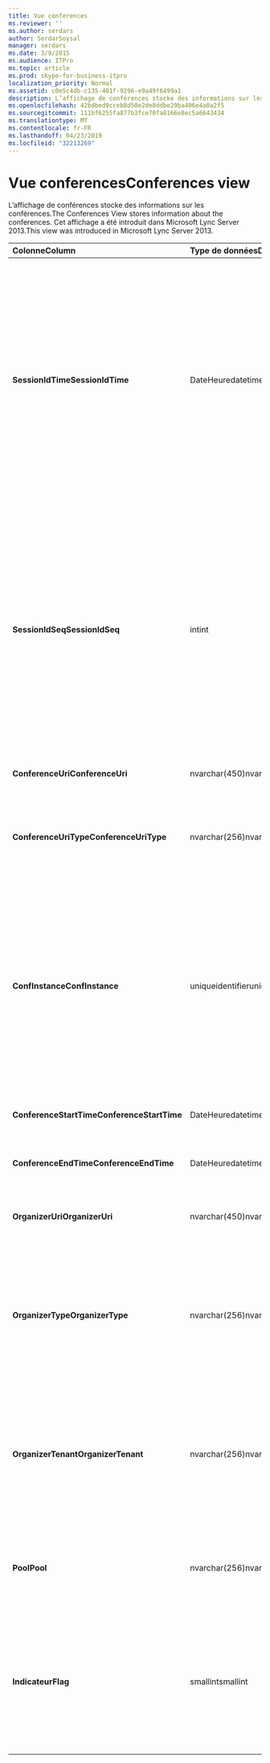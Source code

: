```yaml
---
title: Vue conferences
ms.reviewer: ''
ms.author: serdars
author: SerdarSoysal
manager: serdars
ms.date: 3/9/2015
ms.audience: ITPro
ms.topic: article
ms.prod: skype-for-business-itpro
localization_priority: Normal
ms.assetid: c0e5c4db-c135-401f-9296-e9a49f6499a1
description: L’affichage de conférences stocke des informations sur les conférences. Cet affichage a été introduit dans Microsoft Lync Server 2013.
ms.openlocfilehash: 42bdbed9cceb8d50e2de8ddbe29ba406e4a0a2f5
ms.sourcegitcommit: 111bf6255fa877b3fce70fa8166e8ec5a6643434
ms.translationtype: MT
ms.contentlocale: fr-FR
ms.lasthandoff: 04/23/2019
ms.locfileid: "32213269"
---
```

# <a name="conferences-view"></a><span data-ttu-id="4bd18-104">Vue conferences</span><span class="sxs-lookup"><span data-stu-id="4bd18-104">Conferences view</span></span>
 
<span data-ttu-id="4bd18-105">L’affichage de conférences stocke des informations sur les conférences.</span><span class="sxs-lookup"><span data-stu-id="4bd18-105">The Conferences View stores information about the conferences.</span></span> <span data-ttu-id="4bd18-106">Cet affichage a été introduit dans Microsoft Lync Server 2013.</span><span class="sxs-lookup"><span data-stu-id="4bd18-106">This view was introduced in Microsoft Lync Server 2013.</span></span>
  
|<span data-ttu-id="4bd18-107">**Colonne**</span><span class="sxs-lookup"><span data-stu-id="4bd18-107">**Column**</span></span>|<span data-ttu-id="4bd18-108">**Type de données**</span><span class="sxs-lookup"><span data-stu-id="4bd18-108">**Data Type**</span></span>|<span data-ttu-id="4bd18-109">**Détails**</span><span class="sxs-lookup"><span data-stu-id="4bd18-109">**Details**</span></span>|
|:-----|:-----|:-----|
|<span data-ttu-id="4bd18-110">**SessionIdTime**</span><span class="sxs-lookup"><span data-stu-id="4bd18-110">**SessionIdTime**</span></span> <br/> |<span data-ttu-id="4bd18-111">DateHeure</span><span class="sxs-lookup"><span data-stu-id="4bd18-111">datetime</span></span>  <br/> |<span data-ttu-id="4bd18-112">Heure de la demande de session.</span><span class="sxs-lookup"><span data-stu-id="4bd18-112">Time of session request.</span></span> <span data-ttu-id="4bd18-113">Utilisé en conjonction avec SessionIdSeq pour identifier de manière unique une session.</span><span class="sxs-lookup"><span data-stu-id="4bd18-113">Used in conjunction with SessionIdSeq to uniquely identify a session.</span></span> <span data-ttu-id="4bd18-114">Consultez le [tableau dans Skype pour Business Server 2015 des boîtes de dialogue](dialogs.md) pour plus d’informations.</span><span class="sxs-lookup"><span data-stu-id="4bd18-114">See the [Dialogs table in Skype for Business Server 2015](dialogs.md) for more information.</span></span> <br/> |
|<span data-ttu-id="4bd18-115">**SessionIdSeq**</span><span class="sxs-lookup"><span data-stu-id="4bd18-115">**SessionIdSeq**</span></span> <br/> |<span data-ttu-id="4bd18-116">int</span><span class="sxs-lookup"><span data-stu-id="4bd18-116">int</span></span>  <br/> |<span data-ttu-id="4bd18-117">Numéro d’identification pour identifier la session.</span><span class="sxs-lookup"><span data-stu-id="4bd18-117">ID number to identify the session.</span></span> <span data-ttu-id="4bd18-118">Utilisé conjointement avec SessionIdTime pour identifier de manière unique une session.</span><span class="sxs-lookup"><span data-stu-id="4bd18-118">Used in conjunction with SessionIdTime to uniquely identify a session.</span></span> <span data-ttu-id="4bd18-119">Consultez le [tableau dans Skype pour Business Server 2015 des boîtes de dialogue](dialogs.md) pour plus d’informations.</span><span class="sxs-lookup"><span data-stu-id="4bd18-119">See the [Dialogs table in Skype for Business Server 2015](dialogs.md) for more information.</span></span> <br/> |
|<span data-ttu-id="4bd18-120">**ConferenceUri**</span><span class="sxs-lookup"><span data-stu-id="4bd18-120">**ConferenceUri**</span></span> <br/> |<span data-ttu-id="4bd18-121">nvarchar(450)</span><span class="sxs-lookup"><span data-stu-id="4bd18-121">nvarchar(450)</span></span>  <br/> |<span data-ttu-id="4bd18-122">URI de la conférence.</span><span class="sxs-lookup"><span data-stu-id="4bd18-122">URI for the conference.</span></span>  <br/> |
|<span data-ttu-id="4bd18-123">**ConferenceUriType**</span><span class="sxs-lookup"><span data-stu-id="4bd18-123">**ConferenceUriType**</span></span> <br/> |<span data-ttu-id="4bd18-124">nvarchar(256)</span><span class="sxs-lookup"><span data-stu-id="4bd18-124">nvarchar(256)</span></span>  <br/> |<span data-ttu-id="4bd18-125">Type de l’URI de conférence.</span><span class="sxs-lookup"><span data-stu-id="4bd18-125">Type of the conference URI.</span></span> <span data-ttu-id="4bd18-126">Consultez la [table UriTypes](uritypes.md) pour plus d’informations.</span><span class="sxs-lookup"><span data-stu-id="4bd18-126">See the [UriTypes table](uritypes.md) for more information.</span></span> <br/> |
|<span data-ttu-id="4bd18-127">**ConfInstance**</span><span class="sxs-lookup"><span data-stu-id="4bd18-127">**ConfInstance**</span></span> <br/> |<span data-ttu-id="4bd18-128">uniqueidentifier</span><span class="sxs-lookup"><span data-stu-id="4bd18-128">uniqueidentifier</span></span>  <br/> |<span data-ttu-id="4bd18-129">Utilisé pour les conférences périodiques.</span><span class="sxs-lookup"><span data-stu-id="4bd18-129">Used for recurring conferences.</span></span> <span data-ttu-id="4bd18-130">Chaque instance d’une conférence périodique a le même ConferenceUri, mais une ConfInstance différente.</span><span class="sxs-lookup"><span data-stu-id="4bd18-130">Each instance of a recurring conference has the same ConferenceUri but a different ConfInstance.</span></span>  <br/> |
|<span data-ttu-id="4bd18-131">**ConferenceStartTime**</span><span class="sxs-lookup"><span data-stu-id="4bd18-131">**ConferenceStartTime**</span></span> <br/> |<span data-ttu-id="4bd18-132">DateHeure</span><span class="sxs-lookup"><span data-stu-id="4bd18-132">datetime</span></span>  <br/> |<span data-ttu-id="4bd18-133">Heure de début de la conférence.</span><span class="sxs-lookup"><span data-stu-id="4bd18-133">Starting time for the conference.</span></span>  <br/> |
|<span data-ttu-id="4bd18-134">**ConferenceEndTime**</span><span class="sxs-lookup"><span data-stu-id="4bd18-134">**ConferenceEndTime**</span></span> <br/> |<span data-ttu-id="4bd18-135">DateHeure</span><span class="sxs-lookup"><span data-stu-id="4bd18-135">datetime</span></span>  <br/> |<span data-ttu-id="4bd18-136">Heure de fin de la conférence.</span><span class="sxs-lookup"><span data-stu-id="4bd18-136">Ending time for the conference.</span></span>  <br/> |
|<span data-ttu-id="4bd18-137">**OrganizerUri**</span><span class="sxs-lookup"><span data-stu-id="4bd18-137">**OrganizerUri**</span></span> <br/> |<span data-ttu-id="4bd18-138">nvarchar(450)</span><span class="sxs-lookup"><span data-stu-id="4bd18-138">nvarchar(450)</span></span>  <br/> |<span data-ttu-id="4bd18-139">URI de l’utilisateur qui a organisé la conférence.</span><span class="sxs-lookup"><span data-stu-id="4bd18-139">URI of the user who organized the conference.</span></span>  <br/> |
|<span data-ttu-id="4bd18-140">**OrganizerType**</span><span class="sxs-lookup"><span data-stu-id="4bd18-140">**OrganizerType**</span></span> <br/> |<span data-ttu-id="4bd18-141">nvarchar(256)</span><span class="sxs-lookup"><span data-stu-id="4bd18-141">nvarchar(256)</span></span>  <br/> |<span data-ttu-id="4bd18-142">Type d’URI de l’utilisateur qui a organisé la conférence.</span><span class="sxs-lookup"><span data-stu-id="4bd18-142">Type of URI of the user who organized the conference.</span></span> <span data-ttu-id="4bd18-143">Consultez la [table UriTypes](uritypes.md) pour plus d’informations.</span><span class="sxs-lookup"><span data-stu-id="4bd18-143">See the [UriTypes table](uritypes.md) for more information.</span></span> <br/> |
|<span data-ttu-id="4bd18-144">**OrganizerTenant**</span><span class="sxs-lookup"><span data-stu-id="4bd18-144">**OrganizerTenant**</span></span> <br/> |<span data-ttu-id="4bd18-145">nvarchar(256)</span><span class="sxs-lookup"><span data-stu-id="4bd18-145">nvarchar(256)</span></span>  <br/> |<span data-ttu-id="4bd18-146">Client de l’utilisateur qui a organisé la conférence.</span><span class="sxs-lookup"><span data-stu-id="4bd18-146">Tenant of the user who organized the conference.</span></span> <span data-ttu-id="4bd18-147">Consultez le [tableau des clients](tenants.md) pour plus d’informations.</span><span class="sxs-lookup"><span data-stu-id="4bd18-147">See the [Tenants table](tenants.md) for more information.</span></span> <br/> |
|<span data-ttu-id="4bd18-148">**Pool**</span><span class="sxs-lookup"><span data-stu-id="4bd18-148">**Pool**</span></span> <br/> |<span data-ttu-id="4bd18-149">nvarchar(256)</span><span class="sxs-lookup"><span data-stu-id="4bd18-149">nvarchar(256)</span></span>  <br/> |<span data-ttu-id="4bd18-150">Nom de domaine complet du pool ayant hébergé la conférence.</span><span class="sxs-lookup"><span data-stu-id="4bd18-150">Fully qualified domain name of the pool that hosted the conference.</span></span>  <br/> |
|<span data-ttu-id="4bd18-151">**Indicateur**</span><span class="sxs-lookup"><span data-stu-id="4bd18-151">**Flag**</span></span> <br/> |<span data-ttu-id="4bd18-152">smallint</span><span class="sxs-lookup"><span data-stu-id="4bd18-152">smallint</span></span>  <br/> |<span data-ttu-id="4bd18-153">Masque de bits qui contient les attributs de la conférence.</span><span class="sxs-lookup"><span data-stu-id="4bd18-153">Bit mask that contains Conference Attributes.</span></span> <span data-ttu-id="4bd18-154">Valeurs possibles :</span><span class="sxs-lookup"><span data-stu-id="4bd18-154">Possible values are:</span></span>  <br/> <span data-ttu-id="4bd18-155">0 x 01 - Transaction synthétique</span><span class="sxs-lookup"><span data-stu-id="4bd18-155">0X01 - Synthetic Transaction</span></span>  <br/> |
   

